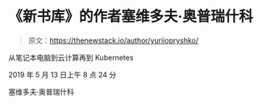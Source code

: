 # 《新书库》的作者塞维多夫·奥普瑞什科

> 原文：<https://thenewstack.io/author/yuriiopryshko/>

从笔记本电脑到云计算再到 Kubernetes

2019 年 5 月 13 日上午 8 点 24 分

塞维多夫·奥普瑞什科